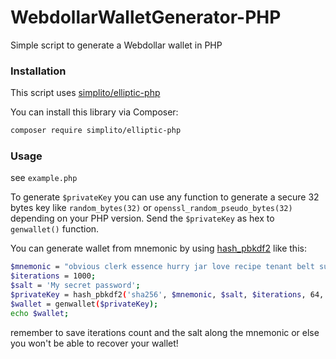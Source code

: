 # WebdollarWalletGenerator-PHP
Simple script to generate a Webdollar wallet in PHP


### Installation

This script uses [simplito/elliptic-php](https://github.com/simplito/elliptic-php)

You can install this library via Composer:

```sh
composer require simplito/elliptic-php
```

### Usage

see ``` example.php ```

To generate ``` $privateKey ``` you can use any function to generate a secure 32 bytes key like ``` random_bytes(32) ``` or ``` openssl_random_pseudo_bytes(32) ``` depending on your PHP version.
Send the ``` $privateKey ``` as hex to ``` genwallet() ``` function.

You can generate wallet from mnemonic by using [hash_pbkdf2](http://php.net/manual/en/function.hash-pbkdf2.php) like this:

```sh
$mnemonic = "obvious clerk essence hurry jar love recipe tenant belt sunset tiny reduce";
$iterations = 1000;
$salt = 'My secret password';
$privateKey = hash_pbkdf2('sha256', $mnemonic, $salt, $iterations, 64, false);
$wallet = genwallet($privateKey);
echo $wallet;
```
remember to save iterations count and the salt along the mnemonic or else you won't be able to recover your wallet! 

